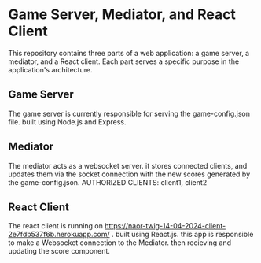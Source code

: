 # Game Server, Mediator, and React Client

This repository contains three parts of a web application: a game server, a mediator, and a React client. Each part serves a specific purpose in the application's architecture.

## Game Server

The game server is currently responsible for serving the game-config.json file. built using Node.js and Express.

## Mediator

The mediator acts as a websocket server. it stores connected clients, and updates them via the socket connection with the new scores generated by the game-config.json.
AUTHORIZED CLIENTS: client1, client2

## React Client

The react client is running on https://naor-twig-14-04-2024-client-2e7fdb537f6b.herokuapp.com/ . built using React.js.
this app is responsible to make a Websocket connection to the Mediator.
then recieving and updating the score component.



